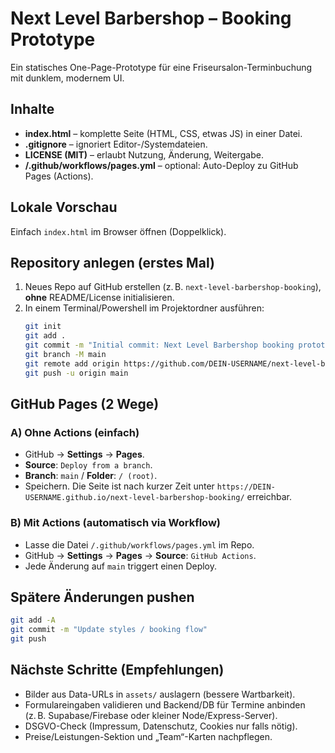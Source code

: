 # Next Level Barbershop – Booking Prototype

Ein statisches One-Page-Prototype für eine Friseursalon-Terminbuchung mit dunklem, modernem UI.

## Inhalte
- **index.html** – komplette Seite (HTML, CSS, etwas JS) in einer Datei.
- **.gitignore** – ignoriert Editor-/Systemdateien.
- **LICENSE (MIT)** – erlaubt Nutzung, Änderung, Weitergabe.
- **/.github/workflows/pages.yml** – optional: Auto-Deploy zu GitHub Pages (Actions).

## Lokale Vorschau
Einfach `index.html` im Browser öffnen (Doppelklick).

## Repository anlegen (erstes Mal)
1. Neues Repo auf GitHub erstellen (z. B. `next-level-barbershop-booking`), **ohne** README/License initialisieren.
2. In einem Terminal/Powershell im Projektordner ausführen:
   ```bash
   git init
   git add .
   git commit -m "Initial commit: Next Level Barbershop booking prototype"
   git branch -M main
   git remote add origin https://github.com/DEIN-USERNAME/next-level-barbershop-booking.git
   git push -u origin main
   ```

## GitHub Pages (2 Wege)

### A) Ohne Actions (einfach)
- GitHub → **Settings** → **Pages**.
- **Source**: `Deploy from a branch`.
- **Branch**: `main` / **Folder**: `/ (root)`.
- Speichern. Die Seite ist nach kurzer Zeit unter `https://DEIN-USERNAME.github.io/next-level-barbershop-booking/` erreichbar.

### B) Mit Actions (automatisch via Workflow)
- Lasse die Datei `/.github/workflows/pages.yml` im Repo.
- GitHub → **Settings** → **Pages** → **Source**: `GitHub Actions`.
- Jede Änderung auf `main` triggert einen Deploy.

## Spätere Änderungen pushen
```bash
git add -A
git commit -m "Update styles / booking flow"
git push
```

## Nächste Schritte (Empfehlungen)
- Bilder aus Data-URLs in `assets/` auslagern (bessere Wartbarkeit).
- Formulareingaben validieren und Backend/DB für Termine anbinden (z. B. Supabase/Firebase oder kleiner Node/Express-Server).
- DSGVO-Check (Impressum, Datenschutz, Cookies nur falls nötig).
- Preise/Leistungen-Sektion und „Team“-Karten nachpflegen.
